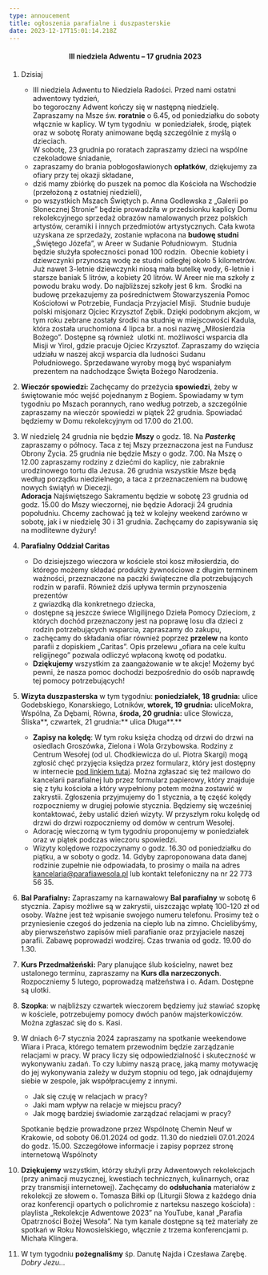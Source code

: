 ```yaml
---
type: annoucement
title: ogłoszenia parafialne i duszpasterskie
date: 2023-12-17T15:01:14.218Z
---
```

<!--StartFragment--><h4 style="text-align:center;">III niedziela Adwentu – 17 grudnia 2023</h4>

1. Dzisiaj

   * III niedziela Adwentu to Niedziela Radości. Przed nami ostatni adwentowy tydzień,\
     bo tegoroczny Adwent kończy się w następną niedzielę. Zapraszamy na Msze św. **roratnie** o 6.45, od poniedziałku do soboty włącznie w kaplicy. W tym tygodniu  w poniedziałek, środę, piątek oraz w sobotę Roraty animowane będą szczególnie z myślą o dzieciach.\
     W sobotę, 23 grudnia po roratach zapraszamy dzieci na wspólne czekoladowe śniadanie,
   * zapraszamy do brania pobłogosławionych **opłatków**, dziękujemy za ofiary przy tej okazji składane,
   * dziś mamy zbiórkę do puszek na pomoc dla Kościoła na Wschodzie (przełożoną z ostatniej niedzieli),
   * po wszystkich Mszach Świętych p. Anna Godlewska z „Galerii po Słonecznej Stronie” będzie prowadziła w przedsionku kaplicy Domu rekolekcyjnego sprzedaż obrazów namalowanych przez polskich artystów, ceramiki i innych przedmiotów artystycznych. Cała kwota uzyskana ze sprzedaży, zostanie wpłacona na **budowę studni** „Świętego Józefa”, w Areer w Sudanie Południowym.  Studnia będzie służyła społeczności ponad 100 rodzin.  Obecnie kobiety i dziewczynki przynoszą wodę ze studni odległej około 5 kilometrów.  Już nawet 3-letnie dziewczynki niosą mała butelkę wody, 6-letnie i starsze baniak 5 litrów, a kobiety 20 litrów. W Areer nie ma szkoły z powodu braku wody. Do najbliższej szkoły jest 6 km.  Środki na budowę przekazujemy za pośrednictwem Stowarzyszenia Pomoc Kościołowi w Potrzebie, Fundacja Przyjaciel Misji.  Studnie buduje polski misjonarz Ojciec Krzysztof Zębik. Dzięki podobnym akcjom, w tym roku zebrane zostały środki na studnię w miejscowości Kadula, która została uruchomiona 4 lipca br. a nosi nazwę „Miłosierdzia Bożego”. Dostępne są również  ulotki nt. możliwości wsparcia dla Misji w Yirol, gdzie pracuje Ojciec Krzysztof. Zapraszamy do wzięcia udziału w naszej akcji wsparcia dla ludności Sudanu Południowego. Sprzedawane wyroby mogą być wspaniałym prezentem na nadchodzące Święta Bożego Narodzenia. 
2. **Wieczór spowiedzi:** Zachęcamy do przeżycia **spowiedzi**, żeby w świętowanie móc wejść pojednanym z Bogiem. Spowiadamy w tym tygodniu po Mszach porannych, rano według potrzeb, a szczególnie zapraszamy na wieczór spowiedzi w piątek 22 grudnia. Spowiadać będziemy w Domu rekolekcyjnym od 17.00 do 21.00.
3. W niedzielę 24 grudnia nie będzie **Mszy** o godz. 18. Na ***Pasterkę*** zapraszamy o północy. Taca z tej Mszy przeznaczona jest na Fundusz Obrony Życia. 25 grudnia nie będzie Mszy o godz. 7.00. Na Mszę o 12.00 zapraszamy rodziny z dziećmi do kaplicy, nie zabraknie urodzinowego tortu dla Jezusa. 26 grudnia wszystkie Msze będą według porządku niedzielnego, a taca z przeznaczeniem na budowę nowych świątyń w Diecezji.\
   **Adoracja** Najświętszego Sakramentu będzie w sobotę 23 grudnia od godz. 15.00 do Mszy wieczornej, nie będzie Adoracji 24 grudnia popołudniu. Chcemy zachować ją też w kolejny weekend zarówno w sobotę, jak i w niedzielę 30 i 31 grudnia. Zachęcamy do zapisywania się na modlitewne dyżury!
4. **Parafialny Oddział Caritas**

   * Do dzisiejszego wieczora w kościele stoi kosz miłosierdzia, do którego możemy składać produkty żywnościowe z długim terminem ważności, przeznaczone na paczki świąteczne dla potrzebujących rodzin w parafii. Również dziś upływa termin przynoszenia prezentów\
     z gwiazdką dla konkretnego dziecka,
   * dostępne są jeszcze świece Wigilijnego Dzieła Pomocy Dzieciom, z których dochód przeznaczony jest na poprawę losu dla dzieci z rodzin potrzebujących wsparcia, zapraszamy do zakupu,
   * zachęcamy do składania ofiar również poprzez **przelew** na konto parafii z dopiskiem „Caritas”. Opis przelewu „ofiara na cele kultu religijnego” pozwala odliczyć wpłaconą kwotę od podatku.
   * **Dziękujemy** wszystkim za zaangażowanie w te akcje! Możemy być pewni, że nasza pomoc dochodzi bezpośrednio do osób naprawdę tej pomocy potrzebujących!
5. **Wizyta duszpasterska** w tym tygodniu: **poniedziałek, 18 grudnia:** ulice Godebskiego, Konarskiego, Lotników, **wtorek, 19 grudnia:** uliceMokra, Wspólna, Za Dębami, Równa, **środa, 20 grudnia:** ulice Słowicza, Śliska**, czwartek, 21 grudnia:** ulica Długa**.**

   * **Zapisy na kolędę**: W tym roku księża chodzą od drzwi do drzwi na osiedlach Groszówka, Zielona i Wola Grzybowska. Rodziny z Centrum Wesołej (od ul. Chodkiewicza do ul. Piotra Skargi) mogą zgłosić chęć przyjęcia księdza przez formularz, który jest dostępny w internecie [pod linkiem tutaj](https://forms.gle/1841Yh2zb4p559557). Można zgłaszać się też mailowo do kancelarii parafialnej lub przez formularz papierowy, który znajduje się z tyłu kościoła a który wypełniony potem można zostawić w zakrystii. Zgłoszenia przyjmujemy do 1 stycznia, a tę część kolędy rozpoczniemy w drugiej połowie stycznia. Będziemy się wcześniej kontaktować, żeby ustalić dzień wizyty. W przyszłym roku kolędę od drzwi do drzwi rozpoczniemy od domów w centrum Wesołej.
   * Adorację wieczorną w tym tygodniu proponujemy w poniedziałek oraz w piątek podczas wieczoru spowiedzi.
   * Wizyty kolędowe rozpoczynamy o godz. 16.30 od poniedziałku do piątku, a w soboty o godz. 14. Gdyby zaproponowana data danej rodzinie zupełnie nie odpowiadała, to prosimy o maila na adres [kancelaria@parafiawesola.pl](mailto:kancelaria@parafiawesola.pl) lub kontakt telefoniczny na nr 22 773 56 35.
6. **Bal Parafialny:** Zapraszamy na karnawałowy **Bal parafialny** w sobotę 6 stycznia. Zapisy możliwe są w zakrystii, uiszczając wpłatę 100-120 zł od osoby. Ważne jest też wpisanie swojego numeru telefonu. Prosimy też o przyniesienie czegoś do jedzenia na ciepło lub na zimno. Chcielibyśmy, aby pierwszeństwo zapisów mieli parafianie oraz przyjaciele naszej parafii. Zabawę poprowadzi wodzirej. Czas trwania od godz. 19.00 do 1.30.
7. **Kurs Przedmałżeński:** Pary planujące ślub kościelny, nawet bez ustalonego terminu, zapraszamy na **Kurs dla** **narzeczonych**. Rozpoczniemy 5 lutego, poprowadzą małżeństwa i o. Adam. Dostępne są ulotki.
8. **Szopka**: w najbliższy czwartek wieczorem będziemy już stawiać szopkę w kościele, potrzebujemy pomocy dwóch panów majsterkowiczów. Można zgłaszać się do s. Kasi.
9. W dniach 6-7 stycznia 2024 zapraszamy na spotkanie weekendowe Wiara i Praca, którego tematem przewodnim będzie zarządzanie relacjami w pracy.
   W pracy liczy się odpowiedzialność i skuteczność w wykonywaniu zadań. To czy lubimy naszą pracę, jaką mamy motywację do jej wykonywania zależy w dużym stopniu od tego, jak odnajdujemy siebie w zespole, jak współpracujemy z innymi. 

   * Jak się czuję w relacjach w pracy?
   * Jaki mam wpływ na relacje w miejscu pracy?
   * Jak mogę bardziej świadomie zarządzać relacjami w pracy?

   Spotkanie będzie prowadzone przez Wspólnotę Chemin Neuf w Krakowie, od soboty 06.01.2024 od godz. 11.30 do niedzieli 07.01.2024 do godz. 15.00.
   Szczegółowe informacje i zapisy poprzez stronę internetową Wspólnoty
10. **Dziękujemy** wszystkim, którzy służyli przy Adwentowych rekolekcjach (przy animacji muzycznej, kwestiach technicznych, kulinarnych, oraz przy transmisji internetowej). Zachęcamy do **odsłuchania** materiałów z rekolekcji ze słowem o. Tomasza Biłki op (Liturgii Słowa z każdego dnia oraz konferencji opartych o polichromie z narteksu naszego kościoła) : playlista „Rekolekcje Adwentowe 2023” na YouTube, kanał „Parafia Opatrzności Bożej Wesoła”. Na tym kanale dostępne są też materiały ze spotkań w Roku Nowosielskiego, włącznie z trzema konferencjami p. Michała Klingera.
11. W tym tygodniu **pożegnaliśmy** śp. Danutę Najda i Czesława Zarębę. *Dobry Jezu…*

<!--EndFragment-->